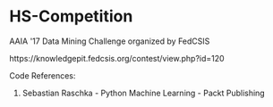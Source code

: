 # HS-Competition
AAIA '17 Data Mining Challenge organized by FedCSIS
<link>https://knowledgepit.fedcsis.org/contest/view.php?id=120</link>


Code References:
1) Sebastian Raschka - Python Machine Learning - Packt Publishing
